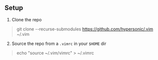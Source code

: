 Setup
-----

1. Clone the repo
> git clone --recurse-submodules https://github.com/hypersonic/.vim ~/.vim

2. Source the repo from a `.vimrc` in your `$HOME` dir
> echo "source ~/.vim/vimrc" > ~/.vimrc
